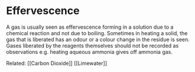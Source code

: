 # Effervescence

A gas is usually seen as effervescence forming in a solution due to a chemical
reaction and not due to boiling.
Sometimes in heating a solid, the gas that is liberated has an odour or a colour change in the
residue is seen. Gases liberated by the reagents themselves should not be recorded as
observations e.g. heating aqueous ammonia gives off ammonia gas.

Related:
[[Carbon Dioxide]]
[[Limewater]]
